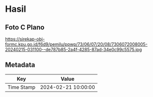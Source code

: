 # Hasil

## Foto C Plano

https://sirekap-obj-formc.kpu.go.id/f6d9/pemilu/ppwp/73/06/07/20/08/7306072008005-20240215-031100--de787b85-2a4f-4285-87ad-34e0c99c5575.jpg


## Metadata

| Key        | Value               |
| ---------- | ------------------- |
| Time Stamp | 2024-02-21 10:00:00 |



